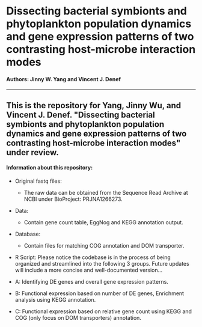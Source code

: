 # Dissecting bacterial symbionts and phytoplankton population dynamics and gene expression patterns of two contrasting host-microbe interaction modes
#### Authors: Jinny W. Yang and Vincent J. Denef

---
This is the repository for Yang, Jinny Wu, and Vincent J. Denef. "Dissecting bacterial symbionts and phytoplankton population dynamics and gene expression patterns of two contrasting host-microbe interaction modes" under review.
---

#### Information about this repository:
 - Original fastq files:
    - The raw data can be obtained from the Sequence Read Archive at NCBI under BioProject: PRJNA1266273.
 - Data:
    - Contain gene count table, EggNog and KEGG annotation output.
 - Database:
    - Contain files for matching COG annotation and DOM transporter.
      
 - R Script: Please notice the codebase is in the process of being organized and streamlined into the following 3 groups. Future updates will include a more concise and well-documented version...
  - A: Identifying DE genes and overall gene expression patterns.
  - B: Functional expression based on number of DE genes, Enrichment analysis using KEGG annotation.
  - C: Functional expression based on relative gene count using KEGG and COG (only focus on DOM transporters) annotation.
